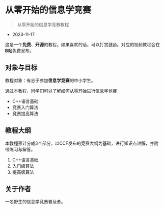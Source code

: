 # 从零开始的信息学竞赛
> 从零开始的信息学竞赛教程

- 2023-11-17

这是一个**免费**、**开源**的教程，如果喜欢的话，可以打赏鼓励。对应的视频教程会在**B站**免费发布。

## 对象与目标

教程对象：有志于参加**信息学竞赛**的中小学生。

通过本教程，同学们可以了解如何从零开始进行信息学竞赛

- C++语言基础
- 竞赛入门算法
- 竞赛提高算法

## 教程大纲

本教程预计分成3个部分，以CCF发布的竞赛大纲为基础，进行知识点讲解，并附带练习与解答。

1. C++语言基础
2. 入门级算法
3. 提高级算法

## 关于作者

一名野生的信息学竞赛普及者。




